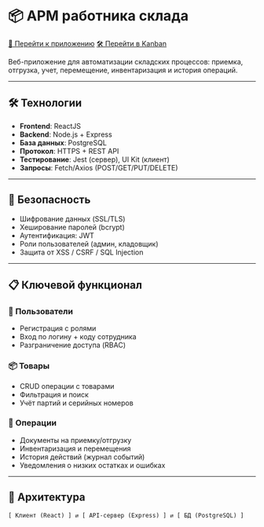 # 📦 АРМ работника склада

[🔗 Перейти к приложению](https://whous.ru)
[🛠️ Перейти в Kanban](https://github.com/users/inekruz/projects/3)

Веб-приложение для автоматизации складских процессов: приемка, отгрузка, учет, перемещение, инвентаризация и история операций.

---

## 🛠️ Технологии

- **Frontend**: ReactJS  
- **Backend**: Node.js + Express  
- **База данных**: PostgreSQL  
- **Протокол**: HTTPS + REST API  
- **Тестирование**: Jest (сервер), UI Kit (клиент)  
- **Запросы**: Fetch/Axios (POST/GET/PUT/DELETE)

---

## 🔐 Безопасность

- Шифрование данных (SSL/TLS)
- Хеширование паролей (bcrypt)
- Аутентификация: JWT  
- Роли пользователей (админ, кладовщик)
- Защита от XSS / CSRF / SQL Injection

---

## 📋 Ключевой функционал

### 👤 Пользователи
- Регистрация с ролями  
- Вход по логину + коду сотрудника  
- Разграничение доступа (RBAC)

### 📦 Товары
- CRUD операции с товарами  
- Фильтрация и поиск  
- Учёт партий и серийных номеров  

### 🚚 Операции
- Документы на приемку/отгрузку  
- Инвентаризация и перемещения  
- История действий (журнал событий)  
- Уведомления о низких остатках и ошибках  

---

## 🧱 Архитектура

```text
[ Клиент (React) ] ⇄ [ API-сервер (Express) ] ⇄ [ БД (PostgreSQL) ]
